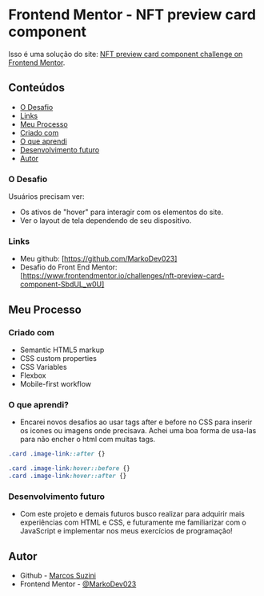 # Frontend Mentor - NFT preview card component 

Isso é uma solução do site: [NFT preview card component challenge on Frontend Mentor](https://www.frontendmentor.io/challenges/nft-preview-card-component-SbdUL_w0U).

## Conteúdos

  - [O Desafio](#o-desafio)
  - [Links](#links)
  - [Meu Processo](#meu-processo)
  - [Criado com](#criado-com)
  - [O que aprendi](#o-que-aprendi)
  - [Desenvolvimento futuro](#desenvolvimento-futuro)
  - [Autor](#autor)
  


### O Desafio

Usuários precisam ver:

- Os ativos de "hover" para interagir com os elementos do site.
- Ver o layout de tela dependendo de seu dispositivo.

### Links

- Meu github: [https://github.com/MarkoDev023]
- Desafio do Front End Mentor: [https://www.frontendmentor.io/challenges/nft-preview-card-component-SbdUL_w0U]

## Meu Processo

### Criado com

- Semantic HTML5 markup
- CSS custom properties
- CSS Variables
- Flexbox
- Mobile-first workflow

### O que aprendi?

 - Encarei novos desafios ao usar tags after e before no CSS para inserir os icones ou imagens onde precisava. Achei uma boa forma de usa-las para não encher o html com muitas tags.

```css
.card .image-link::after {}
```

```css
.card .image-link:hover::before {}
.card .image-link:hover::after {}
```


### Desenvolvimento futuro

- Com este projeto e demais futuros busco realizar para adquirir mais experiências com HTML e CSS, e futuramente me familiarizar com o JavaScript e implementar nos meus exercícios de programação!


## Autor

- Github - [Marcos Suzini](https://github.com/MarkoDev023)
- Frontend Mentor - [@MarkoDev023](https://www.frontendmentor.io/profile/MarkoDev023)